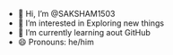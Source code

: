 - 👋 Hi, I’m @SAKSHAM1503
- 👀 I’m interested in Exploring new things 
- 🌱 I’m currently learning aout GitHub
- 😄 Pronouns: he/him

<!---
SAKSHAM1503/SAKSHAM1503 is a ✨ special ✨ repository because its `README.md` (this file) appears on your GitHub profile.
You can click the Preview link to take a look at your changes.
--->
